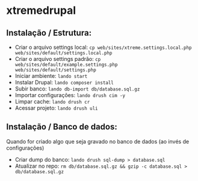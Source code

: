 # xtremedrupal

## Instalação / Estrutura:
- Criar o arquivo settings local: ```cp web/sites/xtreme.settings.local.php web/sites/default/settings.local.php```
- Criar o arquivo settings padrão: ```cp web/sites/default/example.settings.php web/sites/default/settings.php```
- Iniciar ambiente: ```lando start```
- Instalar Drupal: ```lando composer install```
- Subir banco: ```lando db-import db/database.sql.gz```
- Importar configurações: ```lando drush cim -y```
- Limpar cache: ```lando drush cr```
- Acessar projeto: ```lando drush uli```

## Instalação / Banco de dados:
Quando for criado algo que seja gravado no banco de dados (ao invés de configurações)
- Criar dump do banco: ```lando drush sql-dump > database.sql```
- Atualizar no repo: ```rm db/database.sql.gz && gzip -c database.sql > db/database.sql.gz```
